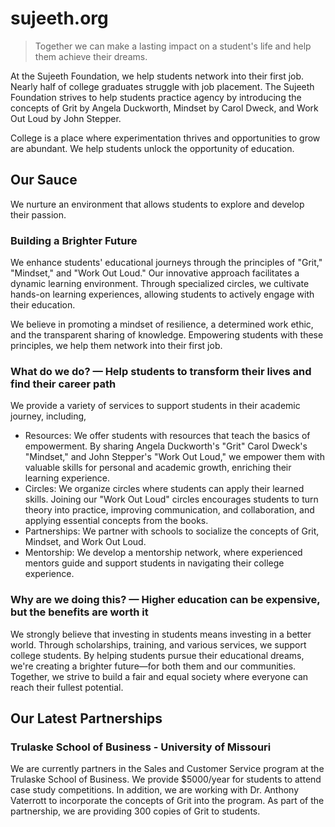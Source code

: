 # sujeeth.org

> Together we can make a lasting impact on a student's life and help them achieve their dreams.

At the Sujeeth Foundation, we help students network into their first job. Nearly half of college graduates struggle with job placement. The Sujeeth Foundation strives to help students practice agency by introducing the concepts of Grit by Angela Duckworth, Mindset by Carol Dweck, and Work Out Loud by John Stepper.

College is a place where experimentation thrives and opportunities to grow are abundant. We help students unlock the opportunity of education.

## Our Sauce 
We nurture an environment that allows students to explore and develop their passion.

### Building a Brighter Future
We enhance students' educational journeys through the principles of "Grit," "Mindset," and "Work Out Loud." Our innovative approach facilitates a dynamic learning environment. Through specialized circles, we cultivate hands-on learning experiences, allowing students to actively engage with their education.

We believe in promoting a mindset of resilience, a determined work ethic, and the transparent sharing of knowledge. Empowering students with these principles, we help them network into their first job.

### What do we do? — Help students to transform their lives and find their career path
We provide a variety of services to support students in their academic journey, including,

- Resources: We offer students with resources that teach the basics of empowerment. By sharing Angela Duckworth's "Grit" Carol Dweck's "Mindset," and John Stepper's "Work Out Loud," we empower them with valuable skills for personal and academic growth, enriching their learning experience.
- Circles: We organize circles where students can apply their learned skills. Joining our "Work Out Loud" circles encourages students to turn theory into practice, improving communication, and collaboration, and applying essential concepts from the books.
- Partnerships: We partner with schools to socialize the concepts of Grit, Mindset, and Work Out Loud.
- Mentorship: We develop a mentorship network, where experienced mentors guide and support students in navigating their college experience.

### Why are we doing this? — Higher education can be expensive, but the benefits are worth it
We strongly believe that investing in students means investing in a better world. Through scholarships, training, and various services, we support college students. By helping students pursue their educational dreams, we're creating a brighter future—for both them and our communities. Together, we strive to build a fair and equal society where everyone can reach their fullest potential.

## Our Latest Partnerships
### Trulaske School of Business - University of Missouri
We are currently partners in the Sales and Customer Service program at the Trulaske School of Business.  We provide $5000/year for students to attend case study competitions.  In addition, we are working with Dr. Anthony Vaterrott to incorporate the concepts of Grit into the program.  As part of the partnership, we are providing 300 copies of Grit to students.

